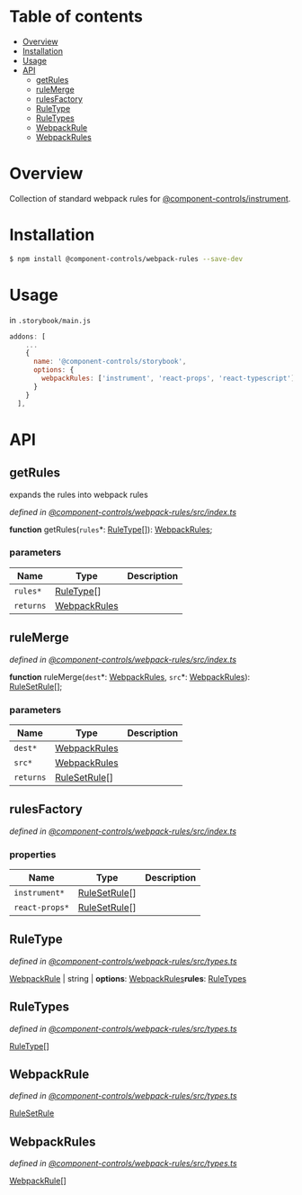 # Table of contents

-   [Overview](#overview)
-   [Installation](#installation)
-   [Usage](#usage)
-   [API](#api)
    -   [getRules](#getrules)
    -   [ruleMerge](#rulemerge)
    -   [rulesFactory](#rulesfactory)
    -   [RuleType](#ruletype)
    -   [RuleTypes](#ruletypes)
    -   [WebpackRule](#webpackrule)
    -   [WebpackRules](#webpackrules)

# Overview

Collection of standard webpack rules for [@component-controls/instrument](https://github.com/ccontrols/component-controls/tree/master/core/instrument).

# Installation

```bash
$ npm install @component-controls/webpack-rules --save-dev
```

# Usage

in `.storybook/main.js`

```js
addons: [
    ...
    { 
      name: '@component-controls/storybook',
      options: {
        webpackRules: ['instrument', 'react-props', 'react-typescript']
      }
    }
  ],
```

# API

<tsdoc-typescript files="@types/webpack/index.d.ts" entry="./src/index.ts,./src/types.ts"/>

<!-- START-TSDOC-TYPESCRIPT -->

## getRules

expands the rules into webpack rules

_defined in [@component-controls/webpack-rules/src/index.ts](https://github.com/ccontrols/component-controls/tree/master/core/webpack-rules/src/index.ts#L29)_

**function** getRules(`rules`\*: [RuleType](#ruletype)\[]): [WebpackRules](#webpackrules);

### parameters

| Name      | Type                          | Description |
| --------- | ----------------------------- | ----------- |
| `rules*`  | [RuleType](#ruletype)\[]      |             |
| `returns` | [WebpackRules](#webpackrules) |             |

## ruleMerge

_defined in [@component-controls/webpack-rules/src/index.ts](https://github.com/ccontrols/component-controls/tree/master/core/webpack-rules/src/index.ts#L14)_

**function** ruleMerge(`dest`\*: [WebpackRules](#webpackrules), `src`\*: [WebpackRules](#webpackrules)): [RuleSetRule](#rulesetrule)\[];

### parameters

| Name      | Type                           | Description |
| --------- | ------------------------------ | ----------- |
| `dest*`   | [WebpackRules](#webpackrules)  |             |
| `src*`    | [WebpackRules](#webpackrules)  |             |
| `returns` | [RuleSetRule](#rulesetrule)\[] |             |

## rulesFactory

_defined in [@component-controls/webpack-rules/src/index.ts](https://github.com/ccontrols/component-controls/tree/master/core/webpack-rules/src/index.ts#L7)_



### properties

| Name           | Type                           | Description |
| -------------- | ------------------------------ | ----------- |
| `instrument*`  | [RuleSetRule](#rulesetrule)\[] |             |
| `react-props*` | [RuleSetRule](#rulesetrule)\[] |             |

## RuleType

_defined in [@component-controls/webpack-rules/src/types.ts](https://github.com/ccontrols/component-controls/tree/master/core/webpack-rules/src/types.ts#L6)_

[WebpackRule](#webpackrule) | string | **options**: [WebpackRules](#webpackrules)**rules**: [RuleTypes](#ruletypes)

## RuleTypes

_defined in [@component-controls/webpack-rules/src/types.ts](https://github.com/ccontrols/component-controls/tree/master/core/webpack-rules/src/types.ts#L14)_

[RuleType](#ruletype)\[]

## WebpackRule

_defined in [@component-controls/webpack-rules/src/types.ts](https://github.com/ccontrols/component-controls/tree/master/core/webpack-rules/src/types.ts#L3)_

[RuleSetRule](#rulesetrule)

## WebpackRules

_defined in [@component-controls/webpack-rules/src/types.ts](https://github.com/ccontrols/component-controls/tree/master/core/webpack-rules/src/types.ts#L4)_

[WebpackRule](#webpackrule)\[]

<!-- END-TSDOC-TYPESCRIPT -->

